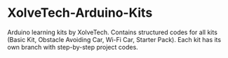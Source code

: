 # XolveTech-Arduino-Kits
Arduino learning kits by XolveTech. Contains structured codes for all kits (Basic Kit, Obstacle Avoiding Car, Wi-Fi Car, Starter Pack). Each kit has its own branch with step-by-step project codes.
